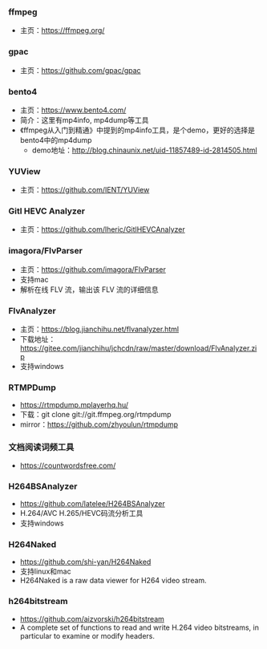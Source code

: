 ### ffmpeg 

- 主页：https://ffmpeg.org/

### gpac

- 主页：https://github.com/gpac/gpac


### bento4

- 主页：https://www.bento4.com/
- 简介：这里有mp4info, mp4dump等工具
- 《ffmpeg从入门到精通》中提到的mp4info工具，是个demo，更好的选择是bento4中的mp4dump
  - demo地址：http://blog.chinaunix.net/uid-11857489-id-2814505.html


### YUView

- 主页：https://github.com/IENT/YUView

### Gitl HEVC Analyzer

- 主页：https://github.com/lheric/GitlHEVCAnalyzer

### imagora/FlvParser

- 主页：https://github.com/imagora/FlvParser
- 支持mac
- 解析在线 FLV 流，输出该 FLV 流的详细信息

### FlvAnalyzer

- 主页：https://blog.jianchihu.net/flvanalyzer.html
- 下载地址：https://gitee.com/jianchihu/jchcdn/raw/master/download/FlvAnalyzer.zip
- 支持windows

### RTMPDump

- https://rtmpdump.mplayerhq.hu/
- 下载：git clone git://git.ffmpeg.org/rtmpdump
- mirror：https://github.com/zhyoulun/rtmpdump

### 文档阅读词频工具

- https://countwordsfree.com/

### H264BSAnalyzer

- https://github.com/latelee/H264BSAnalyzer
- H.264/AVC H.265/HEVC码流分析工具
- 支持windows

### H264Naked

- https://github.com/shi-yan/H264Naked
- 支持linux和mac
- H264Naked is a raw data viewer for H264 video stream.

### h264bitstream

- https://github.com/aizvorski/h264bitstream
- A complete set of functions to read and write H.264 video bitstreams, in particular to examine or modify headers.
